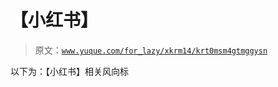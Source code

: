 # 【小红书】

> 原文：[`www.yuque.com/for_lazy/xkrm14/krt0msm4gtmggysn`](https://www.yuque.com/for_lazy/xkrm14/krt0msm4gtmggysn)

以下为：【小红书】相关风向标 


